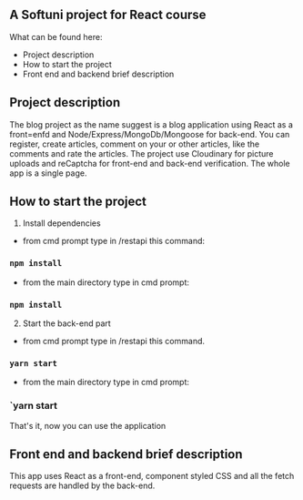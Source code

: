 ## A Softuni project for React course 

What can be found here:
- Project description
- How to start the project
- Front end and backend brief description

## Project description
The blog project as the name suggest is a blog application using React as a front=enfd and Node/Express/MongoDb/Mongoose for back-end. You can register, create articles, comment on your or other articles, like the comments and rate the articles. The project use Cloudinary for picture uploads and reCaptcha for front-end and back-end verification. The whole app is a single page.

## How to start the project

1. Install dependencies
- from cmd prompt type in /restapi this command:
### `npm install`
- from the main directory type in cmd prompt:
### `npm install`
2. Start the back-end part
- from cmd prompt type in /restapi this command.
### `yarn start`
- from the main directory type in cmd prompt:
### `yarn start

That's it, now you can use the application

## Front end and backend brief description

This app uses React as a front-end, component styled CSS and all the fetch requests are handled by the back-end.
